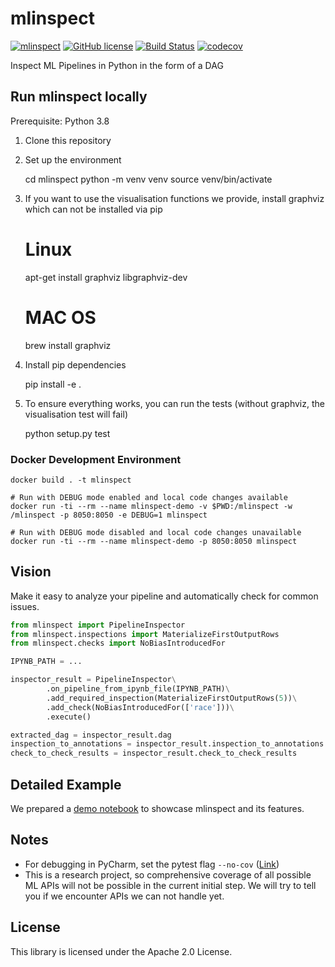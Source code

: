 mlinspect
===

[![mlinspect](https://img.shields.io/badge/🔎-mlinspect-green)](https://github.com/stefan-grafberger/MLInspect)
[![GitHub license](https://img.shields.io/badge/License-Apache%202.0-yellowgreen.svg)](https://github.com/stefan-grafberger/MLInspect/blob/master/LICENSE)
[![Build Status](https://travis-ci.com/stefan-grafberger/mlinspect.svg?token=x1zHsibRoiV8cZwxNVsj&branch=master)](https://travis-ci.com/stefan-grafberger/MLInspect)
[![codecov](https://codecov.io/gh/stefan-grafberger/MLInspect/branch/master/graph/badge.svg?token=KTMNPBV1ZZ)](https://codecov.io/gh/stefan-grafberger/MLInspect)

Inspect ML Pipelines in Python in the form of a DAG

Run mlinspect locally
---

Prerequisite: Python 3.8

1. Clone this repository
2. Set up the environment

	cd mlinspect
	python -m venv venv
	source venv/bin/activate

3. If you want to use the visualisation functions we provide, install graphviz which can not be installed via pip

	# Linux
	apt-get install graphviz libgraphviz-dev
	# MAC OS
	brew install graphviz
	
4. Install pip dependencies 

	pip install -e .

5. To ensure everything works, you can run the tests (without graphviz, the visualisation test will fail)

	python setup.py test

### Docker Development Environment

	docker build . -t mlinspect

	# Run with DEBUG mode enabled and local code changes available
	docker run -ti --rm --name mlinspect-demo -v $PWD:/mlinspect -w /mlinspect -p 8050:8050 -e DEBUG=1 mlinspect

	# Run with DEBUG mode disabled and local code changes unavailable
	docker run -ti --rm --name mlinspect-demo -p 8050:8050 mlinspect

Vision
---

Make it easy to analyze your pipeline and automatically check for common issues.

```python
from mlinspect import PipelineInspector
from mlinspect.inspections import MaterializeFirstOutputRows
from mlinspect.checks import NoBiasIntroducedFor

IPYNB_PATH = ...

inspector_result = PipelineInspector\
		.on_pipeline_from_ipynb_file(IPYNB_PATH)\
		.add_required_inspection(MaterializeFirstOutputRows(5))\
		.add_check(NoBiasIntroducedFor(['race']))\
		.execute()

extracted_dag = inspector_result.dag
inspection_to_annotations = inspector_result.inspection_to_annotations
check_to_check_results = inspector_result.check_to_check_results
```

Detailed Example
---

We prepared a [demo notebook](demo/feature_overview/feature_overview.ipynb) to showcase mlinspect and its features.

Notes
---

* For debugging in PyCharm, set the pytest flag `--no-cov` ([Link](https://stackoverflow.com/questions/34870962/how-to-debug-py-test-in-pycharm-when-coverage-is-enabled))
* This is a research project, so comprehensive coverage of all possible ML APIs will not be possible in the current initial step. We will try to tell you if we encounter APIs we can not handle yet.

License
---

This library is licensed under the Apache 2.0 License.
